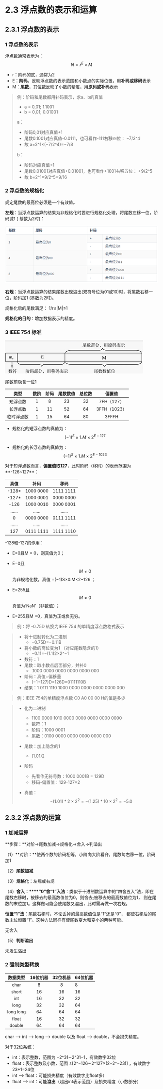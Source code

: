 # 2.3 浮点数的表示和运算

## 2.3.1 浮点数的表示

### 1 浮点数的表示

浮点数通常表示为：
$$
N=r^E × M
$$

- r：阶码的底，通常为2
- E：**阶码**，反映浮点数的表示范围和小数点的实际位置，用**补码或移码**表示
- M：**尾数**，其位数反映了小数的精度，用**原码或补码**表示

> 例：阶码和尾数都用补码表示，求a、b的真值
>
> - a = 0,01; 1.1001
> - b = 0,01; 0.01001
>
> a：
>
> - 阶码0,01对应真值+1
> - 尾数0.1001对应真值-0.0111，也可看作-111右移四位： −7/2^4
> - 故 a=2^1×(−7/2^4)=−7/8
>
> b：
>
> - 阶码对应真值+1
> - 尾数0.01001对应真值+0.01001，也可看作+1001右移五位： +9/2^5
> - 故 b=2^1×9/2^5=9/16

### 2 浮点数的规格化

规定尾数的最高位必须是一个有效值。

**左规**：当浮点数运算的结果为非规格化时要进行规格化处理，将尾数左移一位，阶码减1 ( 基数为2时)：

![img](https://github.com/Aye10032/ComputerOrganizationNote/raw/main/.gitbook/assets/%E8%A7%84%E6%A0%BC%E5%8C%96.png)

**右规**：当浮点数运算的结果尾数出现溢出(双符号位为01或10)时，将尾数右移一位，阶码加1 (基数为2时)。

规格化后的尾数满足： 1/r≤|M|≤1

**规格化的目的**：增加数据表示的精度。

### 3 IEEE 754 标准

![img](https://github.com/Aye10032/ComputerOrganizationNote/raw/main/.gitbook/assets/ieee754.png)

尾数前隐含一位1

|    类型    | 数阶 | 阶码 | 尾数数值 | 总位数 |    偏置值    |
| :--------: | :--: | :--: | :------: | :----: | :----------: |
|  短浮点数  |  1   |  8   |    23    |   32   |  7FH（127）  |
|  长浮点数  |  1   |  11  |    52    |   64   | 3FFH（1023） |
| 临时浮点数 |  1   |  15  |    64    |   80   |    3FFFH     |

- 规格化的短浮点数的真值为：
  $$
  (-1)^{S}\times 1.M \times 2^{E-127}
  $$
  
- 规格化的长浮点数的真值为：
  $$
  (-1)^{S}\times 1.M \times 2^{E-1023}
  $$

对于短浮点数而言，**偏置值取127**，此时阶码（移码）的表示范围为**-126~127**：

| 真值  |   补码    |   移码    |
| :---: | :-------: | :-------: |
| -128* | 1000 0000 | 1111 1111 |
| -127* | 1000 0001 | 0000 0000 |
| -126  | 1000 0010 | 0000 0001 |
|  ……   |    ……     |    ……     |
|   0   | 0000 0000 | 0111 1111 |
|  ……   |    ……     |    ……     |
|  127  | 0111 1111 | 1111 1110 |

-128和-127的作用：

- E=0且M = 0，则真值为0；

- E=0且
  $$
  M \neq 0
  $$
   为非规格化数，真值 =(−1)S×0.M×2−126 ；

- E=255且
  $$
  M \neq 0
  $$
  真值为‘NaN’（非数值）；

- E=255且M =0，真值为正或负无穷。

> 例：将 -0.75D 转换为IEEE 754 的单精度浮点数格式表示

> - 将十进制转化为二进制
>   - −0.75D=−0.11B
> - 将小数的高位变为1 （对应尾数隐含的1）
>   - −0.11=−(1.1)2×2^−1
> - 数符：1
> - 尾数：取小数点后面部分，并补0
>   - .1000 0000 0000 0000 0000 000
> - 阶码：真值+偏移量
>   - (−1+127)D=126D=01111110B
> - 结果：1 0111 1110 1000 0000 0000 0000 0000 000

> 例：IEEE 754的单精度浮点数 C0 A0 00 00 H的值是多少

> - 化为二进制
>
>   - 1100 0000 1010 0000 0000 0000 0000 0000
>   - 数符：1
>   - 阶码：1000 0001
>   - 尾数：0100 0000 0000 0000 0000 000
>
> - 尾数：加上隐含的1
>
>   - (1.01)2
>
> - 阶码
>
>   - 先看作无符号数：1000 0001B = 129D
>   - 移码-偏置值：129-127=2
>
> - 真值：
>   $$
>   -(1.01)*2\times 2^2=-(1.25)*{10}\times2^2=-5.0
>   $$

## 2.3.2 浮点数的运算

### 1 加减运算

**步骤：**对阶->尾数加减->规格化->舍入->判溢出

（1）**对阶：**使两个数的阶码相等，小阶向大阶看齐，尾数每右移一位，阶码加1

（2）**尾数加减**

（3）**规格化**：左规或右规

（4）**舍入：****“0”舍“1”入法**：类似于十进制数运算中的“四舍五入”法，即在尾数右移时，被移去的最高数值位为0，则舍去;被移去的最高数值位为1， 则在尾数的末位加1。这样做可能会使尾数又溢出，此时需再做一次右规。

**恒置“1”法**：尾数右移时，不论丢掉的最高数值位是“1”还是“0”， 都使右移后的尾数末位恒置“1”。这种方法同样有使尾数变大和变小的两种可能。

无舍入

（5）**判断溢出**

未发生溢出

### 2 强制类型转换

| 数据类型  | 16位机器 | 32位机器 | 64位机器 |
| :-------: | :------: | :------: | -------- |
|   char    |    8     |    8     | 8        |
|   short   |    16    |    16    | 16       |
|    int    |    16    |    32    | 32       |
|   long    |    32    |    32    | 64       |
| long long |    64    |    64    | 64       |
|   float   |    16    |    32    | 32       |
|  double   |    64    |    64    | 64       |

char --> int --> long --> double 以及 float --> double，不会损失精度。

对于32位系统：

- int：表示整数，范围为 −2^31∼2^31−1，有效数字32位
- float：表示整数及小数，范围 ±[2^−126∼2^127×(2−2^−23)] ，有效数字23+1=24位
- int --> float：可能损失精度（有效数字比float多）
- float --> int：可能**溢出**（超出int表示范围）及损失精度（小数部分）

